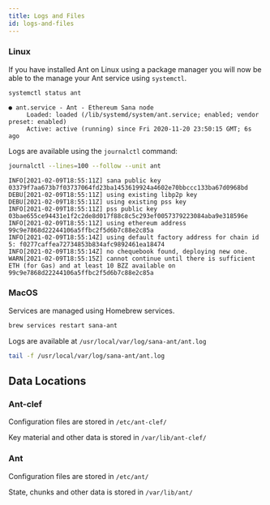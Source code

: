```yaml
---
title: Logs and Files
id: logs-and-files
---
```


### Linux

If you have installed Ant on Linux using a package manager you will now be able to the manage your Ant service using `systemctl`.

```bash
systemctl status ant
```

```
● ant.service - Ant - Ethereum Sana node
     Loaded: loaded (/lib/systemd/system/ant.service; enabled; vendor preset: enabled)
     Active: active (running) since Fri 2020-11-20 23:50:15 GMT; 6s ago
```

Logs are available using the `journalctl` command:

```bash
journalctl --lines=100 --follow --unit ant
```

```text
INFO[2021-02-09T18:55:11Z] sana public key 03379f7aa673b7f03737064fd23ba1453619924a4602e70bbccc133ba67d0968bd
DEBU[2021-02-09T18:55:11Z] using existing libp2p key
DEBU[2021-02-09T18:55:11Z] using existing pss key
INFO[2021-02-09T18:55:11Z] pss public key 03bae655ce94431e1f2c2de8d017f88c8c5c293ef0057379223084aba9e318596e
INFO[2021-02-09T18:55:11Z] using ethereum address 99c9e7868d22244106a5ffbc2f5d6b7c88e2c85a
INFO[2021-02-09T18:55:14Z] using default factory address for chain id 5: f0277caffea72734853b834afc9892461ea18474
INFO[2021-02-09T18:55:14Z] no chequebook found, deploying new one.
WARN[2021-02-09T18:55:15Z] cannot continue until there is sufficient ETH (for Gas) and at least 10 BZZ available on 99c9e7868d22244106a5ffbc2f5d6b7c88e2c85a
```

### MacOS

Services are managed using Homebrew services.

```bash
brew services restart sana-ant
```

Logs are available at `/usr/local/var/log/sana-ant/ant.log`

```bash
tail -f /usr/local/var/log/sana-ant/ant.log
```


## Data Locations

### Ant-clef

Configuration files are stored in `/etc/ant-clef/`

Key material and other data is stored in `/var/lib/ant-clef/`

### Ant

Configuration files are stored in `/etc/ant/`

State, chunks and other data is stored in `/var/lib/ant/`
